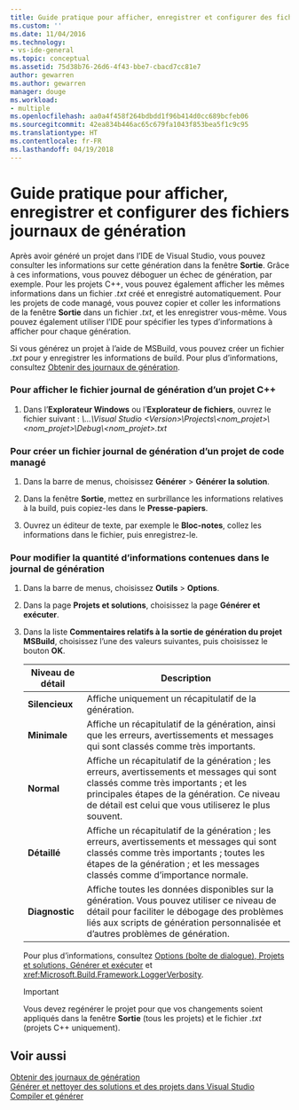 ```yaml
---
title: Guide pratique pour afficher, enregistrer et configurer des fichiers journaux de génération | Microsoft Docs
ms.custom: ''
ms.date: 11/04/2016
ms.technology:
- vs-ide-general
ms.topic: conceptual
ms.assetid: 75d38b76-26d6-4f43-bbe7-cbacd7cc81e7
author: gewarren
ms.author: gewarren
manager: douge
ms.workload:
- multiple
ms.openlocfilehash: aa0a4f458f264bdbdd1f96b414d0cc689bcfeb06
ms.sourcegitcommit: 42ea834b446ac65c679fa1043f853bea5f1c9c95
ms.translationtype: HT
ms.contentlocale: fr-FR
ms.lasthandoff: 04/19/2018
---
```

# <a name="how-to-view-save-and-configure-build-log-files"></a>Guide pratique pour afficher, enregistrer et configurer des fichiers journaux de génération
Après avoir généré un projet dans l’IDE de Visual Studio, vous pouvez consulter les informations sur cette génération dans la fenêtre **Sortie**. Grâce à ces informations, vous pouvez déboguer un échec de génération, par exemple. Pour les projets C++, vous pouvez également afficher les mêmes informations dans un fichier *.txt* créé et enregistré automatiquement. Pour les projets de code managé, vous pouvez copier et coller les informations de la fenêtre **Sortie** dans un fichier *.txt*, et les enregistrer vous-même. Vous pouvez également utiliser l’IDE pour spécifier les types d’informations à afficher pour chaque génération.  
  
 Si vous générez un projet à l’aide de MSBuild, vous pouvez créer un fichier *.txt* pour y enregistrer les informations de build. Pour plus d’informations, consultez [Obtenir des journaux de génération](../msbuild/obtaining-build-logs-with-msbuild.md).  
  
### <a name="to-view-the-build-log-file-for-a-c-project"></a>Pour afficher le fichier journal de génération d’un projet C++  
  
1.  Dans l’**Explorateur Windows** ou l’**Explorateur de fichiers**, ouvrez le fichier suivant : *\\...\Visual Studio \<Version\>\Projects\\<nom_projet\>\\<nom_projet\>\Debug\\<nom_projet\>.txt*  
  
### <a name="to-create-a-build-log-file-for-a-managed-code-project"></a>Pour créer un fichier journal de génération d’un projet de code managé  
  
1.  Dans la barre de menus, choisissez **Générer**  >  **Générer la solution**.  
  
2.  Dans la fenêtre **Sortie**, mettez en surbrillance les informations relatives à la build, puis copiez-les dans le **Presse-papiers**.  
  
3.  Ouvrez un éditeur de texte, par exemple le **Bloc-notes**, collez les informations dans le fichier, puis enregistrez-le.  
  
### <a name="to-change-the-amount-of-information-included-in-the-build-log"></a>Pour modifier la quantité d’informations contenues dans le journal de génération  
  
1.  Dans la barre de menus, choisissez **Outils** > **Options**.  
  
2.  Dans la page **Projets et solutions**, choisissez la page **Générer et exécuter**.  
  
3.  Dans la liste **Commentaires relatifs à la sortie de génération du projet MSBuild**, choisissez l’une des valeurs suivantes, puis choisissez le bouton **OK**.  
  
    |Niveau de détail|Description|  
    |---------------------|-----------------|  
    |**Silencieux**|Affiche uniquement un récapitulatif de la génération.|  
    |**Minimale**|Affiche un récapitulatif de la génération, ainsi que les erreurs, avertissements et messages qui sont classés comme très importants.|  
    |**Normal**|Affiche un récapitulatif de la génération ; les erreurs, avertissements et messages qui sont classés comme très importants ; et les principales étapes de la génération. Ce niveau de détail est celui que vous utiliserez le plus souvent.|  
    |**Détaillé**|Affiche un récapitulatif de la génération ; les erreurs, avertissements et messages qui sont classés comme très importants ; toutes les étapes de la génération ; et les messages classés comme d’importance normale.|  
    |**Diagnostic**|Affiche toutes les données disponibles sur la génération. Vous pouvez utiliser ce niveau de détail pour faciliter le débogage des problèmes liés aux scripts de génération personnalisée et d’autres problèmes de génération.|  
  
     Pour plus d’informations, consultez [Options (boîte de dialogue), Projets et solutions, Générer et exécuter](../ide/reference/options-dialog-box-projects-and-solutions-build-and-run.md) et <xref:Microsoft.Build.Framework.LoggerVerbosity>.  
  
    > [!IMPORTANT]
    >  Vous devez regénérer le projet pour que vos changements soient appliqués dans la fenêtre **Sortie** (tous les projets) et le fichier *<ProjectName>.txt* (projets C++ uniquement).  
  
## <a name="see-also"></a>Voir aussi  
 [Obtenir des journaux de génération](../msbuild/obtaining-build-logs-with-msbuild.md)   
 [Générer et nettoyer des solutions et des projets dans Visual Studio](../ide/building-and-cleaning-projects-and-solutions-in-visual-studio.md)   
 [Compiler et générer](../ide/compiling-and-building-in-visual-studio.md)